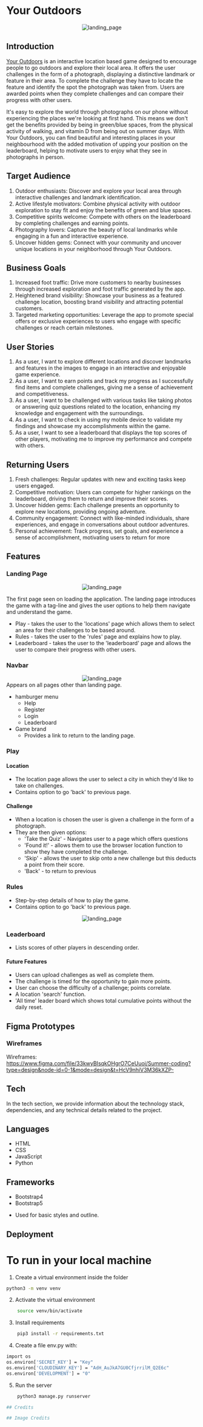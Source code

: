 # Your Outdoors

<div align="center">
  <img src="static/images/mosaic-images-webp-smaller/checkmate_main_img_readme.png" alt="landing_page">
</div>


## Introduction

[Your Outdoors](https://suns-goods-1564630265ef.herokuapp.com/) is an interactive location based game designed to encourage people to go outdoors and explore their local area. It offers the user challenges in the form of a photograph, displaying a distinctive landmark or feature in their area. To complete the challenge they have to locate the feature and identify the spot the photograph was taken from. Users are awarded points when they complete challenges and can compare their progress with other users.

It's easy to explore the world through photographs on our phone without experiencing the places we're looking at first hand. This means we don't get the benefits provided by being in green/blue spaces, from the physical activity of walking, and vitamin D from being out on summer days. With Your Outdoors, you can find beautiful and interesting places in your neighbourhood with the added motivation of upping your position on the leaderboard, helping to motivate users to enjoy what they see in photographs in person.

## Target Audience

1. Outdoor enthusiasts: Discover and explore your local area through interactive challenges and landmark identification.
2. Active lifestyle motivators: Combine physical activity with outdoor exploration to stay fit and enjoy the benefits of green and blue spaces.
3. Competitive spirits welcome: Compete with others on the leaderboard by completing challenges and earning points.
4. Photography lovers: Capture the beauty of local landmarks while engaging in a fun and interactive experience.
5. Uncover hidden gems: Connect with your community and uncover unique locations in your neighborhood through Your Outdoors.

## Business Goals

1. Increased foot traffic: Drive more customers to nearby businesses through increased exploration and foot traffic generated by the app.
2. Heightened brand visibility: Showcase your business as a featured challenge location, boosting brand visibility and attracting potential customers.
3. Targeted marketing opportunities: Leverage the app to promote special offers or exclusive experiences to users who engage with specific challenges or reach certain milestones.

## User Stories

1. As a user, I want to explore different locations and discover landmarks and features in the images to engage in an interactive and enjoyable game experience.
2. As a user, I want to earn points and track my progress as I successfully find items and complete challenges, giving me a sense of achievement and competitiveness.
3. As a user, I want to be challenged with various tasks like taking photos or answering quiz questions related to the location, enhancing my knowledge and engagement with the surroundings.
4. As a user, I want to check in using my mobile device to validate my findings and showcase my accomplishments within the game.
5. As a user, I want to see a leaderboard that displays the top scores of other players, motivating me to improve my performance and compete with others.

## Returning Users

1. Fresh challenges: Regular updates with new and exciting tasks keep users engaged.
2. Competitive motivation: Users can compete for higher rankings on the leaderboard, driving them to return and improve their scores.
3. Uncover hidden gems: Each challenge presents an opportunity to explore new locations, providing ongoing adventure.
4. Community engagement: Connect with like-minded individuals, share experiences, and engage in conversations about outdoor adventures.
5. Personal achievement: Track progress, set goals, and experience a sense of accomplishment, motivating users to return for more

## Features

### Landing Page

<div align="center">
  <img src="static/images/mosaic-images-webp-smaller/landing_pg_readme.png" alt="landing_page">
</div>

The first page seen on loading the application. The landing page introduces the game with a tag-line and gives the user options to help them navigate and understand the game.

-   Play - takes the user to the 'locations' page which allows them to select an area for their challenges to be based around.
-   Rules - takes the user to the 'rules' page and explains how to play.
-   Leaderboard - takes the user to the 'leaderboard' page and allows the user to compare their progress with other users.

### Navbar

<div align="center">
  <img src="static/images/mosaic-images-webp-smaller/navbar_readme.png" alt="landing_page">
</div>
Appears on all pages other than landing page.

-   hamburger menu
    -   Help
    -   Register
    -   Login
    -   Leaderboard
-   Game brand
    -   Provides a link to return to the landing page.

### Play

#### Location

-   The location page allows the user to select a city in which they'd like to take on challenges.
-   Contains option to go 'back' to previous page.

#### Challenge

-   When a location is chosen the user is given a challenge in the form of a photograph.
-   They are then given options:
    -   'Take the Quiz' - Navigates user to a page which offers questions
    -   'Found it!' - allows them to use the browser location function to show they have completed the challenge.
    -   'Skip' - allows the user to skip onto a new challenge but this deducts a point from their score.
    -   'Back' - to return to previous

### Rules

-   Step-by-step details of how to play the game.
-   Contains option to go 'back' to previous page.

<div align="center">
  <img src="static/images/mosaic-images-webp-smaller/rules_readme.png" alt="landing_page">
</div>


### Leaderboard

-   Lists scores of other players in descending order.

#### Future Features

-   Users can upload challenges as well as complete them.
-   The challenge is timed for the opportunity to gain more points.
-   User can choose the difficulty of a challenge; points correlate.
-   A location 'search' function.
-   'All time' leader board which shows total cumulative points without the daily reset.

## Figma Prototypes

### Wireframes

Wireframes: https://www.figma.com/file/33kwyBIsqkOHgrO7CeUuoi/Summer-coding?type=design&node-id=0-1&mode=design&t=HcV9nhiV3M36kXZP-

## Tech

In the tech section, we provide information about the technology stack, dependencies, and any technical details related to the project.

## Languages

-   HTML
-   CSS
-   JavaScript
-   Python

## Frameworks

- Bootstrap4
- Bootstrap5
 
 * Used for basic styles and outline.



## Deployment

# To run in your local machine

1. Create a virtual environment inside the folder

```bash
python3 -m venv venv
```

2. Activate the virtual environment

```bash
    source venv/bin/activate
```

3. Install requirements

```bash
    pip3 install -r requirements.txt
```

4. Create a file env.py with:

```bash
import os
os.environ['SECRET_KEY'] = "Key"
os.environ['CLOUDINARY_KEY'] = "AdH_AuJkA7GU0CfjrrilM_Q2E6c"
os.environ['DEVELOPMENT'] = "0"

```

5. Run the server

```bash
    python3 manage.py runserver

## Credits

## Image Credits
```
